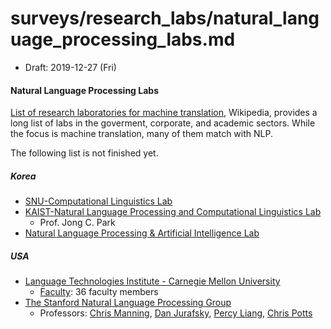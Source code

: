 # surveys/research_labs/natural_language_processing_labs.md
* Draft: 2019-12-27 (Fri)

#### Natural Language Processing Labs

[List of research laboratories for machine translation](https://en.wikipedia.org/wiki/List_of_research_laboratories_for_machine_translation), Wikipedia, provides a long list of labs in the goverment, corporate, and academic sectors. While the focus is machine translation, many of them match with NLP.

The following list is not finished yet.
##### Korea
* [SNU-Computational Linguistics Lab](http://knlp.snu.ac.kr/#p3)
* [KAIST-Natural Language Processing and Computational Linguistics Lab](http://nlpcl.kaist.ac.kr/home/)
  - Prof. Jong C. Park
* [Natural Language Processing & Artificial Intelligence Lab](https://nlp.korea.ac.kr/)

##### USA
* [Language Technologies Institute - Carnegie Mellon University](https://www.lti.cs.cmu.edu/)
  * [Faculty](https://www.lti.cs.cmu.edu/directory/all/154/1): 36 faculty members
* [The Stanford Natural Language Processing Group](https://nlp.stanford.edu/)
  * Professors: [Chris Manning](https://nlp.stanford.edu/manning/), [Dan Jurafsky](http://web.stanford.edu/~jurafsky/), [Percy Liang](https://cs.stanford.edu/~pliang/), [Chris Potts](http://web.stanford.edu/~cgpotts/)
